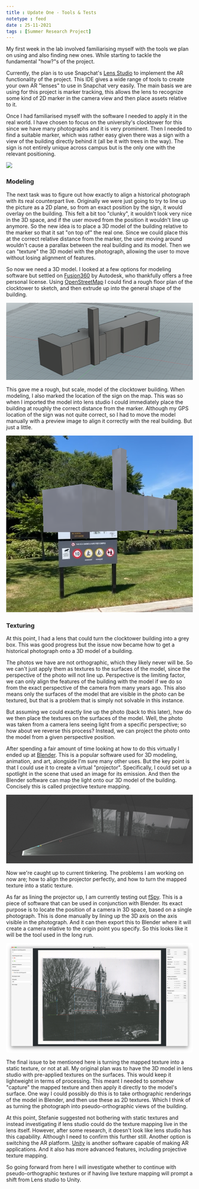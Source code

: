 ```yaml
---
title : Update One - Tools & Tests
notetype : feed
date : 25-11-2021
tags : [Summer Research Project]
---
```


My first week in the lab involved familiarising myself with the tools we plan on using and also finding new ones. While starting to tackle the fundamental "how?"s of the project.

Currently, the plan is to use Snapchat's [Lens Studio](https://lensstudio.snapchat.com/) to implement the AR functionality of the project. This IDE gives a wide range of tools to create your own AR "lenses" to use in Snapchat very easily. The main basis we are using for this project is marker tracking, this allows the lens to recognize some kind of 2D marker in the camera view and then place assets relative to it.

Once I had familiarised myself with the software I needed to apply it in the real world. I have chosen to focus on the university's clocktower for this since we have many photographs and it is very prominent. Then I needed to find a suitable marker, which was rather easy given there was a sign with a view of the building directly behind it (all be it with trees in the way). The sign is not entirely unique across campus but is the only one with the relevant positioning.

![](/assets/img/studentship/ClocktowerMarker.jpg)

### Modeling 
The next task was to figure out how exactly to align a historical photograph with its real counterpart live. Originally we were just going to try to line up the picture as a 2D plane, so from an exact position by the sign, it would overlay on the building. This felt a bit too "clunky", it wouldn't look very nice in the 3D space, and if the user moved from the position it wouldn't line up anymore. So the new idea is to place a 3D model of the building relative to the marker so that it sat "on top of" the real one. Since we could place this at the correct relative distance from the marker, the user moving around wouldn't cause a parallax between the real building and its model. Then we can "texture" the 3D model with the photograph, allowing the user to move without losing alignment of features.

So now we need a 3D model. I looked at a few options for modeling software but settled on [Fusion360](https://www.autodesk.co.nz/products/fusion-360/overview) by Autodesk, who thankfully offers a free personal license. Using [OpenStreetMap](https://www.openstreetmap.org/) I could find a rough floor plan of the clocktower to sketch, and then extrude up into the general shape of the building.

![](/assets/img/studentship/F360ClockTower.png)

This gave me a rough, but scale, model of the clocktower building. When modeling, I also marked the location of the sign on the map. This was so when I imported the model into lens studio I could immediately place the building at roughly the correct distance from the marker. Although my GPS location of the sign was not quite correct, so I had to move the model manually with a preview image to align it correctly with the real building. But just a little.

![](/assets/img/studentship/F360LensPreview.png)

### Texturing
At this point, I had a lens that could turn the clocktower building into a grey box. This was good progress but the issue now became how to get a historical photograph onto a 3D model of a building.   

The photos we have are not orthographic, which they likely never will be. So we can't just apply them as textures to the surfaces of the model, since the perspective of the photo will not line up. Perspective is the limiting factor, we can only align the features of the building with the model if we do so from the exact perspective of the camera from many years ago. This also means only the surfaces of the model that are visible in the photo can be textured, but that is a problem that is simply not solvable in this instance.   

But assuming we could exactly line up the photo (back to this later), how do we then place the textures on the surfaces of the model. Well, the photo was taken from a camera lens seeing light from a specific perspective; so how about we reverse this process? Instead, we can project the photo onto the model from a given perspective position.   

After spending a fair amount of time looking at how to do this virtually I ended up at [Blender](https://www.blender.org/). This is a popular software used for 3D modeling, animation, and art, alongside I'm sure many other uses. But the key point is that I could use it to create a virtual "projector". Specifically, I could set up a spotlight in the scene that used an image for its emission. And then the Blender software can map the light onto our 3D model of the building. Concisely this is called projective texture mapping.

![](/assets/img/studentship/F360BlenderProjection.png)

Now we're caught up to current tinkering. The problems I am working on now are; how to align the projector perfectly, and how to turn the mapped texture into a static texture.

As far as lining the projector up, I am currently testing out [fSpy](https://fspy.io/). This is a piece of software that can be used in conjunction with Blender. Its exact purpose is to locate the position of a camera in 3D space, based on a single photograph. This is done manually by lining up the 3D axis on the axis visible in the photograph. And it can then export this to Blender where it will create a camera relative to the origin point you specify. So this looks like it will be the tool used in the long run.

![](/assets/img/studentship/fSpyExample.png)

The final issue to be mentioned here is turning the mapped texture into a static texture, or not at all. My original plan was to have the 3D model in lens studio with pre-applied textures on the surfaces. This would keep it lightweight in terms of processing. This meant I needed to somehow "capture" the mapped texture and then apply it directly to the model's surface. One way I could possibly do this is to take orthographic renderings of the model in Blender, and then use these as 2D textures. Which I think of as turning the photograph into pseudo-orthographic views of the building.

At this point, Stefanie suggested not bothering with static textures and instead investigating if lens studio could do the texture mapping live in the lens itself. However, after some research, it doesn't look like lens studio has this capability. Although I need to confirm this further still. Another option is switching the AR platform. [Unity](https://unity.com/) is another software capable of making AR applications. And it also has more advanced features, including projective texture mapping. 

So going forward from here I will investigate whether to continue with pseudo-orthographic textures or if having live texture mapping will prompt a shift from Lens studio to Unity.
